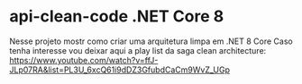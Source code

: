 # api-clean-code .NET Core 8
Nesse projeto mostr como criar uma arquitetura limpa em .NET 8 Core
Caso tenha interesse vou deixar aqui a play list da saga clean architecture:
https://www.youtube.com/watch?v=ffJ-JLp07RA&list=PL3U_6xcQ61i9dDZ3GfubdCaCm9WvZ_UGp
